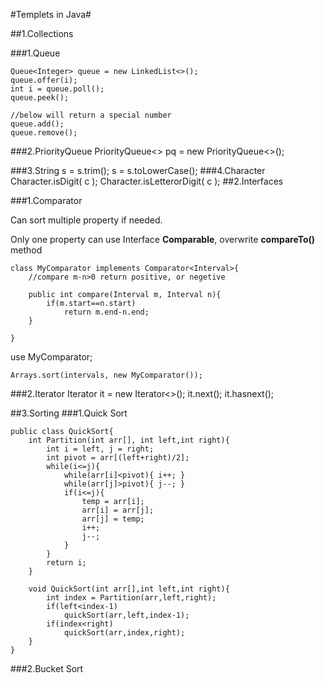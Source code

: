 #Templets in Java#

##1.Collections

###1.Queue
 
	Queue<Integer> queue = new LinkedList<>();
	queue.offer(i);
	int i = queue.poll();
	queue.peek();
	
	//below will return a special number
	queue.add();
	queue.remove();
###2.PriorityQueue
	PriorityQueue<> pq = new PriorityQueue<>();

###3.String
	s = s.trim();
	s = s.toLowerCase();
###4.Character
	Character.isDigit( c );
	Character.isLetterorDigit( c );
##2.Interfaces

###1.Comparator

Can sort multiple property if needed.

Only one property can use Interface **Comparable**, overwrite **compareTo()** method

	class MyComparator implements Comparator<Interval>{
		//compare m-n>0 return positive, or negetive 
		
		public int compare(Interval m, Interval n){
			if(m.start==n.start) 
				return m.end-n.end;
		}
		
	}
	
use MyComparator;
	
	Arrays.sort(intervals, new MyComparator());
###2.Iterator
	Iterator<T> it = new Iterator<>();
	it.next();
	it.hasnext();

##3.Sorting
###1.Quick Sort

	public class QuickSort{
		int Partition(int arr[], int left,int right){
			int i = left, j = right;
			int pivot = arr[(left+right)/2];
			while(i<=j){
				while(arr[i]<pivot){ i++; }
				while(arr[j]>pivot){ j--; }
				if(i<=j){
					temp = arr[i];
					arr[i] = arr[j];
					arr[j] = temp;
					i++;
					j--;
				}
			}
			return i;
		}
		
		void QuickSort(int arr[],int left,int right){
			int index = Partition(arr,left,right);
			if(left<index-1)
				quickSort(arr,left,index-1);
			if(index<right)
				quickSort(arr,index,right);
		}
	}
###2.Bucket Sort
